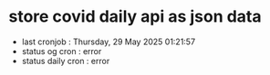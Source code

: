 # store covid daily api as json data

- last cronjob : Thursday, 29 May 2025 01:21:57
- status og cron : error
- status daily cron : error
      
      